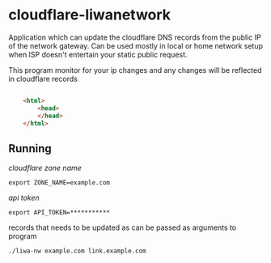 
# cloudflare-liwanetwork

Application which can update the cloudflare DNS records from the public IP of the network gateway. Can be used mostly in local or home network setup when ISP doesn't entertain your static public request.

This program monitor for your ip changes and any changes will be reflected in cloudflare records 

```html title="sample.html"

    <html>
	    <head>
	    </head>
    </html>

```

## Running

*cloudflare zone name*

    export ZONE_NAME=example.com

*api token*

    export API_TOKEN=***********

 

records that needs to be updated as can be passed as arguments to program

    ./liwa-nw example.com link.example.com
